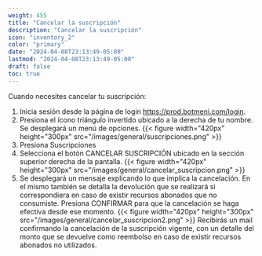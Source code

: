 ```yaml
---
weight: 455
title: "Cancelar la suscripción"
description: "Cancelar la suscripción"
icon: "inventory_2"
color: "primary"
date: "2024-04-08T23:13:49-05:00"
lastmod: "2024-04-08T23:13:49-05:00"
draft: false
toc: true
---
```


Cuando necesites cancelar tu suscripción:

1. Inicia sesión desde la página de login  <https://prod.botmeni.com/login>.
2. Presiona el ícono triángulo invertido ubicado a la derecha de tu nombre. Se desplegará un menú de opciones.
{{< figure width="420px" height="300px" src="/images/general/suscripciones.png" >}} 
3. Presiona Suscripciones
2. Selecciona el botón CANCELAR SUSCRIPCIÓN ubicado en la sección superior derecha de la pantalla.
{{< figure width="420px" height="300px" src="/images/general/cancelar_suscripcion.png" >}} 
3. Se desplegará un mensaje explicando lo que implica la cancelación. En el mismo también se detalla la devolución que se realizará si correspondiera en caso de existir recursos abonados que no consumiste. Presiona CONFIRMAR para que la cancelación se haga efectiva desde ese momento.
{{< figure width="420px" height="300px" src="/images/general/cancelar_suscripcion2.png" >}} 
Recibirás un mail confirmando la cancelación de la suscripción vigente, con un detalle del monto que se devuelve como reembolso en caso de existir recursos abonados no utilizados.
